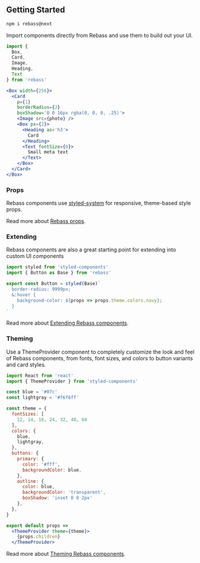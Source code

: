 
## Getting Started

```sh
npm i rebass@next
```

Import components directly from Rebass and use them to build out your UI.

```js
import {
  Box,
  Card,
  Image,
  Heading,
  Text
} from 'rebass'
```

```.jsx
<Box width={256}>
  <Card
    p={1}
    borderRadius={2}
    boxShadow='0 0 16px rgba(0, 0, 0, .25)'>
    <Image src={photo} />
    <Box px={2}>
      <Heading as='h3'>
        Card
      </Heading>
      <Text fontSize={0}>
        Small meta text
      </Text>
    </Box>
  </Card>
</Box>
```

### Props

Rebass components use [styled-system][] for responsive, theme-based style props.

Read more about [Rebass props](/props).

### Extending

Rebass components are also a great starting point for extending into custom UI components

```jsx
import styled from 'styled-components'
import { Button as Base } from 'rebass'

export const Button = styled(Base)`
  border-radius: 9999px;
  &:hover {
    background-color: ${props => props.theme.colors.navy};
  }
`
```

Read more about [Extending Rebass components](/extending).

### Theming

Use a ThemeProvider component to completely customize the look and feel of Rebass components,
from fonts, font sizes, and colors to button variants and card styles.

```jsx
import React from 'react'
import { ThemeProvider } from 'styled-components'

const blue = '#07c'
const lightgray = '#f6f6ff'

const theme = {
  fontSizes: [
    12, 14, 16, 24, 32, 48, 64
  ],
  colors: {
    blue,
    lightgray,
  },
  buttons: {
    primary: {
      color: '#fff',
      backgroundColor: blue,
    },
    outline: {
      color: blue,
      backgroundColor: 'transparent',
      boxShadow: 'inset 0 0 2px'
    },
  },
}

export default props =>
  <ThemeProvider theme={theme}>
    {props.children}
  </ThemeProvider>
```

Read more about [Theming Rebass components](/theming).

[styled-system]: https://github.com/jxnblk/styled-system
